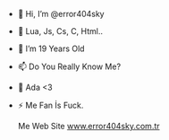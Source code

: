 - 👋 Hi, I’m @error404sky
- 👀 Lua, Js, Cs, C, Html..
- 🌱 I’m 19 Years Old
- 📫 Do You Really Know Me?
- 💞️ Ada <3
- ⚡ Me Fan İs Fuck.

  Me Web Site www.error404sky.com.tr
